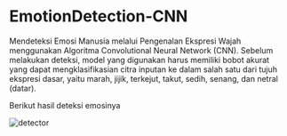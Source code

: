 # EmotionDetection-CNN

Mendeteksi Emosi Manusia melalui Pengenalan Ekspresi Wajah menggunakan Algoritma Convolutional Neural Network (CNN). Sebelum melakukan deteksi, model yang digunakan harus memiliki bobot akurat yang dapat mengklasifikasian citra inputan ke dalam salah satu dari tujuh ekspresi dasar, yaitu marah, jijik, terkejut, takut, sedih, senang, dan netral (datar).

Berikut hasil deteksi emosinya 

![detector](https://user-images.githubusercontent.com/65441615/146631447-03831727-2bd0-4d7e-b0ba-004258efbb93.png)


